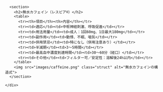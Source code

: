 <!doctype html>
<html lang="ja">
<head>
  <meta charset="utf-8">
  <title>無水カフェイン スライド</title>
  <link rel="stylesheet" href="https://cdn.jsdelivr.net/npm/reveal.js/dist/reveal.css">
  <link rel="stylesheet" href="https://cdn.jsdelivr.net/npm/reveal.js/dist/theme/white.css">
  <style>
    table { font-size: 20px; border-collapse: collapse; margin: auto; }
    td, th { padding: 8px 12px; border: 1px solid #ccc; }
    img.struct { max-width: 300px; display: block; margin: 20px auto; }
  </style>
</head>
<body>
  <div class="reveal">
    <div class="slides">

      <section>
        <h2>無水カフェイン（レスピア®）</h2>
        <table>
          <tr><th>項目</th><th>内容</th></tr>
          <tr><td>適応</td><td>中枢神経刺激、呼吸促進</td></tr>
          <tr><td>用法用量</td><td>成人：1回60mg、1日最大180mg</td></tr>
          <tr><td>副作用</td><td>動悸、不眠、嘔気</td></tr>
          <tr><td>併用禁忌</td><td>特になし（併用注意あり）</td></tr>
          <tr><td>半減期</td><td>3～5時間</td></tr>
          <tr><td>最高血中濃度到達時間</td><td>30～60分（経口）</td></tr>
          <tr><td>その他</td><td>フィルター可／安定性：溶解後24h以内</td></tr>
        </table>
        <img src="images/caffeine.png" class="struct" alt="無水カフェインの構造式">
      </section>

    </div>
  </div>

  <script src="https://cdn.jsdelivr.net/npm/reveal.js/dist/reveal.min.js"></script>
  <script>
    Reveal.initialize();
  </script>
</body>
</html>
